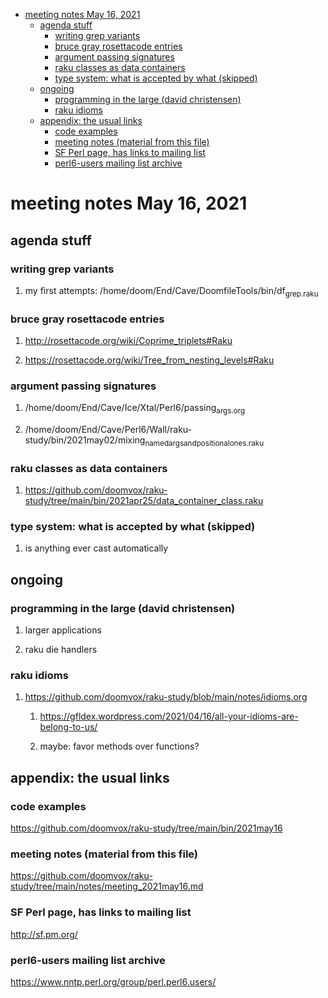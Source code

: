 - [meeting notes May 16, 2021](#orgc1869c0)
  - [agenda stuff](#org5ae73aa)
    - [writing grep variants](#org2017178)
    - [bruce gray rosettacode entries](#orgbd893d0)
    - [argument passing signatures](#org7f8589d)
    - [raku classes as data containers](#org71520a9)
    - [type system: what is accepted by what  (skipped)](#org0073db5)
  - [ongoing](#orgde8d0f6)
    - [programming in the large (david christensen)](#org2097fde)
    - [raku idioms](#org8fa2fe7)
  - [appendix: the usual links](#orge647d7a)
    - [code examples](#orge9645bd)
    - [meeting notes (material from this file)](#org9d654bb)
    - [SF Perl page, has links to mailing list](#org154b7c6)
    - [perl6-users mailing list archive](#orga6c5da2)


<a id="orgc1869c0"></a>

# meeting notes May 16, 2021


<a id="org5ae73aa"></a>

## agenda stuff


<a id="org2017178"></a>

### writing grep variants

1.  my first attempts: /home/doom/End/Cave/DoomfileTools/bin/df<sub>grep.raku</sub>


<a id="orgbd893d0"></a>

### bruce gray rosettacode entries

1.  <http://rosettacode.org/wiki/Coprime_triplets#Raku>

2.  <https://rosettacode.org/wiki/Tree_from_nesting_levels#Raku>


<a id="org7f8589d"></a>

### argument passing signatures

1.  /home/doom/End/Cave/Ice/Xtal/Perl6/passing<sub>args.org</sub>

2.  /home/doom/End/Cave/Perl6/Wall/raku-study/bin/2021may02/mixing<sub>named</sub><sub>args</sub><sub>and</sub><sub>positional</sub><sub>ones.raku</sub>


<a id="org71520a9"></a>

### raku classes as data containers

1.  <https://github.com/doomvox/raku-study/tree/main/bin/2021apr25/data_container_class.raku>


<a id="org0073db5"></a>

### type system: what is accepted by what  (skipped)

1.  is anything ever cast automatically


<a id="orgde8d0f6"></a>

## ongoing


<a id="org2097fde"></a>

### programming in the large (david christensen)

1.  larger applications

2.  raku die handlers


<a id="org8fa2fe7"></a>

### raku idioms

1.  <https://github.com/doomvox/raku-study/blob/main/notes/idioms.org>

    1.  <https://gfldex.wordpress.com/2021/04/16/all-your-idioms-are-belong-to-us/>
    
    2.  maybe: favor methods over functions?


<a id="orge647d7a"></a>

## appendix: the usual links


<a id="orge9645bd"></a>

### code examples

<https://github.com/doomvox/raku-study/tree/main/bin/2021may16>


<a id="org9d654bb"></a>

### meeting notes (material from this file)

<https://github.com/doomvox/raku-study/tree/main/notes/meeting_2021may16.md>


<a id="org154b7c6"></a>

### SF Perl page, has links to mailing list

<http://sf.pm.org/>


<a id="orga6c5da2"></a>

### perl6-users mailing list archive

<https://www.nntp.perl.org/group/perl.perl6.users/>
